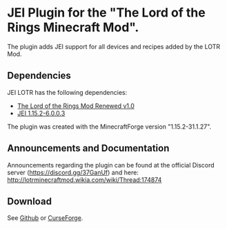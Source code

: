 # JEI Plugin for the "The Lord of the Rings Minecraft Mod".
The plugin adds JEI support for all devices and recipes added by the LOTR Mod.
## Dependencies
JEI LOTR has the following dependencies:
- [The Lord of the Rings Mod Renewed v1.0](https://www.mediafire.com/file/1l66jymkymad28z/)
- [JEI 1.15.2-6.0.0.3](https://www.curseforge.com/minecraft/mc-mods/jei/files/all)

The plugin was created with the MinecraftForge version "1.15.2-31.1.27".  
## Announcements and Documentation
Announcements regarding the plugin can be found at the official Discord server (https://discord.gg/37GanUf) and here: http://lotrminecraftmod.wikia.com/wiki/Thread:174874
## Download
See [Github](https://github.com/CraftedMods/jei-lotr/releases) or [CurseForge](https://www.curseforge.com/minecraft/mc-mods/jei-lotr/files).
